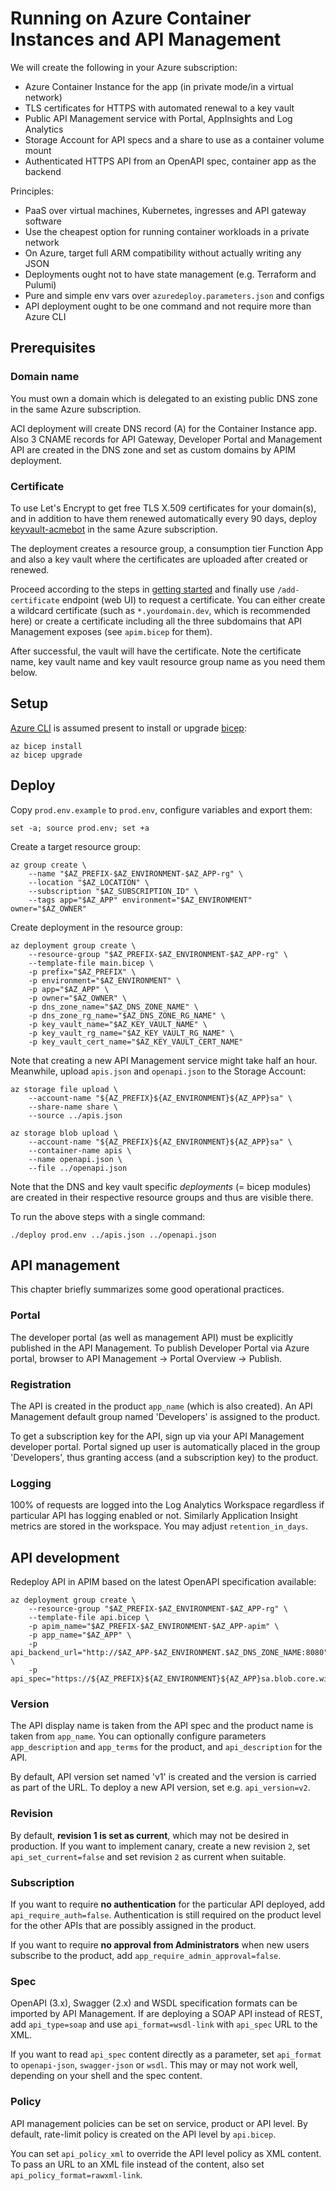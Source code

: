 # Running on Azure Container Instances and API Management

We will create the following in your Azure subscription:

- Azure Container Instance for the app (in private mode/in a virtual network)
- TLS certificates for HTTPS with automated renewal to a key vault
- Public API Management service with Portal, AppInsights and Log Analytics
- Storage Account for API specs and a share to use as a container volume mount
- Authenticated HTTPS API from an OpenAPI spec, container app as the backend

Principles:

- PaaS over virtual machines, Kubernetes, ingresses and API gateway software
- Use the cheapest option for running container workloads in a private network
- On Azure, target full ARM compatibility without actually writing any JSON
- Deployments ought not to have state management (e.g. Terraform and Pulumi)
- Pure and simple env vars over `azuredeploy.parameters.json` and configs
- API deployment ought to be one command and not require more than Azure CLI

## Prerequisites

### Domain name

You must own a domain which is delegated to an existing public DNS zone in the same Azure subscription.

ACI deployment will create DNS record (A) for the Container Instance app.
Also 3 CNAME records for API Gateway, Developer Portal and Management API
are created in the DNS zone and set as custom domains by APIM deployment.

### Certificate

To use Let's Encrypt to get free TLS X.509 certificates for your domain(s),
and in addition to have them renewed automatically every 90 days, deploy
[keyvault-acmebot](https://github.com/shibayan/keyvault-acmebot) in the
same Azure subscription.

The deployment creates a resource group, a consumption tier Function App and also a key vault where the certificates are uploaded after created or renewed.

Proceed according to the steps in
[getting started](https://github.com/shibayan/keyvault-acmebot#getting-started)
and finally use `/add-certificate` endpoint (web UI) to request a certificate.
You can either create a wildcard certificate (such as `*.yourdomain.dev`,
which is recommended here) or create a certificate including all the three 
subdomains that API Management exposes (see `apim.bicep` for them).

After successful, the vault will have the certificate. Note the certificate
name, key vault name and key vault resource group name as you need them below.

## Setup

[Azure CLI](https://docs.microsoft.com/en-us/cli/azure/install-azure-cli?view=azure-cli-latest) is assumed present to install or upgrade 
[bicep](https://github.com/Azure/bicep):

    az bicep install
    az bicep upgrade

## Deploy

Copy `prod.env.example` to `prod.env`, configure variables and export them:

    set -a; source prod.env; set +a

Create a target resource group:
    
    az group create \
        --name "$AZ_PREFIX-$AZ_ENVIRONMENT-$AZ_APP-rg" \
        --location "$AZ_LOCATION" \
        --subscription "$AZ_SUBSCRIPTION_ID" \
        --tags app="$AZ_APP" environment="$AZ_ENVIRONMENT" owner="$AZ_OWNER"

Create deployment in the resource group:

    az deployment group create \
        --resource-group "$AZ_PREFIX-$AZ_ENVIRONMENT-$AZ_APP-rg" \
        --template-file main.bicep \
        -p prefix="$AZ_PREFIX" \
        -p environment="$AZ_ENVIRONMENT" \
        -p app="$AZ_APP" \
        -p owner="$AZ_OWNER" \
        -p dns_zone_name="$AZ_DNS_ZONE_NAME" \
        -p dns_zone_rg_name="$AZ_DNS_ZONE_RG_NAME" \
        -p key_vault_name="$AZ_KEY_VAULT_NAME" \
        -p key_vault_rg_name="$AZ_KEY_VAULT_RG_NAME" \
        -p key_vault_cert_name="$AZ_KEY_VAULT_CERT_NAME"

Note that creating a new API Management service might take half an hour.
Meanwhile, upload `apis.json` and `openapi.json` to the Storage Account:

    az storage file upload \
        --account-name "${AZ_PREFIX}${AZ_ENVIRONMENT}${AZ_APP}sa" \
        --share-name share \
        --source ../apis.json

    az storage blob upload \
        --account-name "${AZ_PREFIX}${AZ_ENVIRONMENT}${AZ_APP}sa" \
        --container-name apis \
        --name openapi.json \
        --file ../openapi.json

Note that the DNS and key vault specific *deployments* (= bicep modules)
are created in their respective resource groups and thus are visible there.

To run the above steps with a single command:

    ./deploy prod.env ../apis.json ../openapi.json

## API management

This chapter briefly summarizes some good operational practices.

### Portal

The developer portal (as well as management API) must be explicitly published
in the API Management. To publish Developer Portal via Azure portal,
browser to API Management -> Portal Overview -> Publish.

### Registration

The API is created in the product `app_name` (which is also created). An API
Management default group named 'Developers' is assigned to the product.

To get a subscription key for the API, sign up via your API Management
developer portal. Portal signed up user is automatically placed in the group
'Developers', thus granting access (and a subscription key) to the product.

### Logging

100% of requests are logged into the Log Analytics Workspace regardless if
particular API has logging enabled or not. Similarly Application Insight 
metrics are stored in the workspace. You may adjust `retention_in_days`.

## API development

Redeploy API in APIM based on the latest OpenAPI specification available:

    az deployment group create \
        --resource-group "$AZ_PREFIX-$AZ_ENVIRONMENT-$AZ_APP-rg" \
        --template-file api.bicep \
        -p apim_name="$AZ_PREFIX-$AZ_ENVIRONMENT-$AZ_APP-apim" \
        -p app_name="$AZ_APP" \
        -p api_backend_url="http://$AZ_APP-$AZ_ENVIRONMENT.$AZ_DNS_ZONE_NAME:8080" \
        -p api_spec="https://${AZ_PREFIX}${AZ_ENVIRONMENT}${AZ_APP}sa.blob.core.windows.net/apis/openapi.json"

### Version

The API display name is taken from the API spec and the product name is taken
from `app_name`. You can optionally configure parameters `app_description` and 
`app_terms` for the product, and `api_description` for the API.

By default, API version set named 'v1' is created and the version is carried
as part of the URL. To deploy a new API version, set e.g. `api_version=v2`.

### Revision

By default, **revision 1 is set as current**, which may not be desired in
production. If you want to implement canary, create a new revision `2`, set 
`api_set_current=false` and set revision `2` as current when suitable.

### Subscription

If you want to require **no authentication** for the particular API deployed, 
add `api_require_auth=false`. Authentication is still required on the product 
level for the other APIs that are possibly assigned in the product.

If you want to require **no approval from Administrators** when new users
subscribe to the product, add `app_require_admin_approval=false`.

### Spec

OpenAPI (3.x), Swagger (2.x) and WSDL specification formats can be imported by
API Management. If are deploying a SOAP API instead of REST, add 
`api_type=soap` and use `api_format=wsdl-link` with `api_spec` URL to the XML.

If you want to read `api_spec` content directly as a parameter,
set `api_format` to `openapi-json`, `swagger-json` or `wsdl`.
This may or may not work well, depending on your shell and the spec content.

### Policy

API management policies can be set on service, product or API level.
By default, rate-limit policy is created on the API level by `api.bicep`.

You can set `api_policy_xml` to override the API level policy as XML content.
To pass an URL to an XML file instead of the content, also set
`api_policy_format=rawxml-link`.
